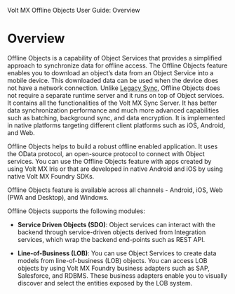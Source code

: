 
Volt MX  Offline Objects User Guide: Overview

Overview
========

Offline Objects is a capability of Object Services that provides a simplified approach to synchronize data for offline access. The Offline Objects feature enables you to download an object’s data from an Object Service into a mobile device. This downloaded data can be used when the device does not have a network connection. Unlike [Legacy Sync](../../../Foundry/voltmx_foundry_user_guide/Content/Legacy_Sync.md), Offline Objects does not require a separate runtime server and it runs on top of Object services. It contains all the functionalities of the Volt MX Sync Server. It has better data synchronization performance and much more advanced capabilities such as batching, background sync, and data encryption. It is implemented in native platforms targeting different client platforms such as iOS, Android, and Web.

Offline Objects helps to build a robust offline enabled application. It uses the OData protocol, an open-source protocol to connect with Object services. You can use the Offline Objects feature with apps created by using Volt MX Iris or that are developed in native Android and iOS by using native Volt MX Foundry SDKs.

Offline Objects feature is available across all channels - Android, iOS, Web (PWA and Desktop), and Windows.

Offline Objects supports the following modules:

*   **Service Driven Objects (SDO)**: Object services can interact with the backend through service-driven objects derived from Integration services, which wrap the backend end-points such as REST API.

*   **Line-of-Business (LOB)**: You can use Object Services to create data models from line-of-business (LOB) objects. You can access LOB objects by using Volt MX Foundry business adapters such as SAP, Salesforce, and RDBMS. These business adapters enable you to visually discover and select the entities exposed by the LOB system.
